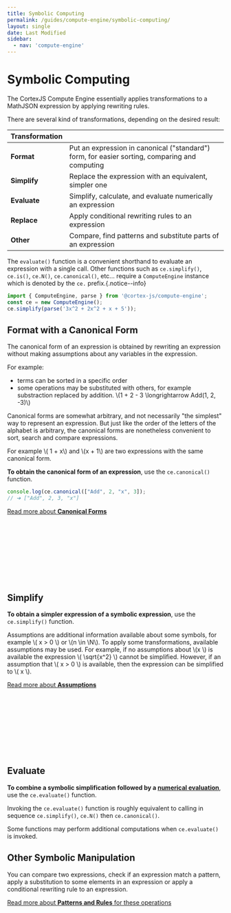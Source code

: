 ```yaml
---
title: Symbolic Computing
permalink: /guides/compute-engine/symbolic-computing/
layout: single
date: Last Modified
sidebar:
  - nav: 'compute-engine'
---
```


<script defer type='module'>
    import {renderMathInDocument} from '//unpkg.com/mathlive/dist/mathlive.min.mjs';
    renderMathInDocument({ 
      renderAccessibleContent: false,
      TeX: { 
        delimiters: {
          inline: [['\\(', '\\)']],
          display: [ ['$$', '$$'], ['\\[', '\\]']],
        },
        processEnvironments : false 
      },
      asciiMath: null,
    });
</script>

# Symbolic Computing

The CortexJS Compute Engine essentially applies transformations to a MathJSON
expression by applying rewriting rules.

There are several kind of transformations, depending on the desired
result:

<div class=symbols-table>

| Transformation |  |
| :--- | :--- |
| **Format** | Put an expression in canonical ("standard") form, for easier sorting, comparing and computing | 
| **Simplify** | Replace the expression with an equivalent, simpler one | 
| **Evaluate** | Simplify, calculate, and evaluate numerically an expression| 
| **Replace** | Apply conditional rewriting rules to an expression | 
| **Other** | Compare, find patterns and substitute parts of an expression |

</div>



The `evaluate()` function is a convenient shorthand to evaluate an expression
with a single call. Other functions such as `ce.simplify()`, `ce.is()`, `ce.N()`, `ce.canonical()`, etc... require a `ComputeEngine` instance which is denoted by the `ce.` prefix.{.notice--info}

```ts
import { ComputeEngine, parse } from '@cortex-js/compute-engine';
const ce = new ComputeEngine();
ce.simplify(parse('3x^2 + 2x^2 + x + 5'));
```

## Format with a Canonical Form

The canonical form of an expression is obtained by rewriting an expression
without making assumptions about any variables in the expression.

For example:

- terms can be sorted in a specific order
- some operations may be substituted with others, for example
  substraction replaced by addition. \\(1 + 2 - 3 \longrightarrow Add(1, 2,
  -3)\\)

Canonical forms are somewhat arbitrary, and not necessarily "the simplest" way
to represent an expression. But just like the order of the letters of the
alphabet is arbitrary, the canonical forms are nonetheless convenient to sort,
search and compare expressions.

For example \\( 1 + x\\) and \\(x + 1\\) are two expressions with the same canonical form.


**To obtain the canonical form of an expression**, use the `ce.canonical()` function.

```js
console.log(ce.canonical(["Add", 2, "x", 3]);
// ➔ ["Add", 2, 3, "x"]
```


<div class='read-more'><a href="/guides/compute-engine/forms/">Read more about <strong>Canonical Forms</strong><svg class="svg-chevron" ><use xlink:href="#svg-chevron"></use></svg></a></div>


## Simplify

**To obtain a simpler expression of a symbolic expression**, use the
`ce.simplify()` function.

Assumptions are additional information available about some symbols, for example
\\( x > 0 \\) or \\(n \in \\N\\). To apply some transformations, available
assumptions may be used. For example, if no assumptions about \\(x \\) is
available the expression \\( \sqrt{x^2} \\) cannot be simplified. However, if an
assumption that \\( x > 0 \\) is available, then the expression can be
simplified to \\( x \\).


<div class='read-more'><a href="/guides/compute-engine/assumptions/">Read more about <strong>Assumptions</strong><svg class="svg-chevron" ><use xlink:href="#svg-chevron"></use></svg></a></div>


## Evaluate

**To combine a symbolic simplification followed by a [numerical evaluation](/guides/compute-engine/numerical-evaluation)**, use
the `ce.evaluate()` function.

Invoking the `ce.evaluate()` function is roughly equivalent to calling in sequence
`ce.simplify()`, `ce.N()` then `ce.canonical()`.

Some functions may perform additional computations when `ce.evaluate()` is 
invoked.

## Other Symbolic Manipulation

You can compare two expressions, check if an expression match a pattern, 
apply a substitution to some elements in an expression or apply a conditional rewriting rule to an expression.


<div class='read-more'><a href="/guides/compute-engine/patterns-and-rules/">Read more about <strong>Patterns and Rules</strong> for these operations<svg class="svg-chevron" ><use xlink:href="#svg-chevron"></use></svg></a></div>
